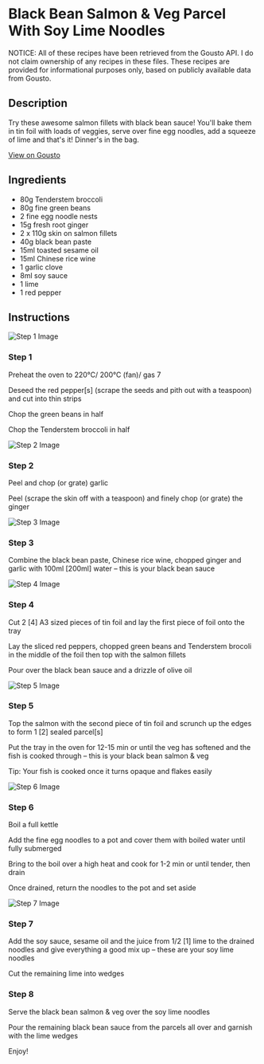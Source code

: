 # Black Bean Salmon & Veg Parcel With Soy Lime Noodles

NOTICE: All of these recipes have been retrieved from the Gousto API. I do not claim ownership of any recipes in these files. These recipes are provided for informational purposes only, based on publicly available data from Gousto.

## Description

Try these awesome salmon fillets with black bean sauce! You'll bake them in tin foil with loads of veggies, serve over fine egg noodles, add a squeeze of lime and that's it! Dinner's in the bag.

[View on Gousto](https://www.gousto.co.uk/recipes/cookbook/black-bean-salmon-veg-parcel-with-soy-lime-noodles)

## Ingredients

- 80g Tenderstem broccoli
- 80g fine green beans
- 2 fine egg noodle nests
- 15g fresh root ginger
- 2 x 110g skin on salmon fillets
- 40g black bean paste
- 15ml toasted sesame oil
- 15ml Chinese rice wine
- 1 garlic clove
- 8ml soy sauce
- 1 lime
- 1 red pepper

## Instructions

![Step 1 Image](https://production-media.gousto.co.uk/cms/recipe-step-image/Step-1-1645553276437-x200.jpg)

### Step 1

Preheat the oven to 220°C/ 200°C (fan)/ gas 7

Deseed the red pepper<span class="text-danger">[s] </span>(scrape the seeds and pith out with a teaspoon) and cut into thin strips

Chop the green beans in half

Chop the Tenderstem broccoli in half

![Step 2 Image](https://production-media.gousto.co.uk/cms/recipe-step-image/Step-2-1645553283080-x200.jpg)

### Step 2

Peel and chop (or grate) garlic

Peel (scrape the skin off with a teaspoon) and finely chop (or grate) the ginger

![Step 3 Image](https://production-media.gousto.co.uk/cms/recipe-step-image/Step-3-1645553287361-x200.jpg)

### Step 3

Combine the black bean paste, Chinese rice wine, chopped ginger and garlic with 100ml <span class="text-danger">[200ml] </span>water – this is your black bean sauce

![Step 4 Image](https://production-media.gousto.co.uk/cms/recipe-step-image/Step-4-1645553296972-x200.jpg)

### Step 4

Cut 2 <span class="text-danger">[4] </span>A3 sized<span class="text-danger"> </span>pieces of tin foil and lay the first piece of foil onto the tray

Lay the sliced red peppers, chopped green beans and Tenderstem brocoli in the middle of the foil then top with the salmon fillets

Pour over the black bean sauce and a drizzle of olive oil

![Step 5 Image](https://production-media.gousto.co.uk/cms/recipe-step-image/Step-5-1645553307019-x200.jpg)

### Step 5

Top the salmon with the second piece of tin foil and scrunch up the edges to form 1<span class="text-danger"> [2] </span>sealed parcel<span class="text-danger">[s]</span>

Put the tray in the oven for 12-15 min or until the veg has softened and the fish is cooked through – this is your black bean salmon & veg

Tip: Your fish is cooked once it turns opaque and flakes easily

![Step 6 Image](https://production-media.gousto.co.uk/cms/recipe-step-image/Step-6-1645553317047-x200.jpg)

### Step 6

Boil a full kettle

Add the fine egg noodles to a pot and cover them with boiled water until fully submerged

Bring to the boil over a high heat and cook for 1-2 min or until tender, then drain

Once drained, return the noodles to the pot and set aside

![Step 7 Image](https://production-media.gousto.co.uk/cms/recipe-step-image/Step-7-1645553324907-x200.jpg)

### Step 7

Add the soy sauce, sesame oil and the juice from 1/2 <span class="text-danger">[1]</span> lime to the drained noodles and give everything a good mix up – these are your soy lime noodles

Cut the remaining lime into wedges

### Step 8

Serve the black bean salmon & veg over the soy lime noodles

Pour the remaining black bean sauce from the parcels all over and garnish with the lime wedges

Enjoy!

